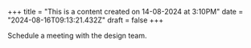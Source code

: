 +++
title = "This is a content created on 14-08-2024 at 3:10PM"
date = "2024-08-16T09:13:21.432Z"
draft = false
+++

  Schedule a meeting with the design team.
        